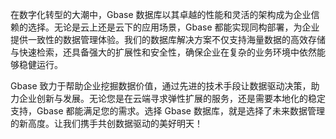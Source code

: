 在数字化转型的大潮中，Gbase 数据库以其卓越的性能和灵活的架构成为企业信赖的选择。无论是云上还是云下的应用场景，Gbase 都能实现同构部署，为企业提供一致性的数据管理体验。我们的数据库解决方案不仅支持海量数据的高效存储与快速检索，还具备强大的扩展性和安全性，确保企业在复杂的业务环境中依然能够稳健运行。

Gbase 致力于帮助企业挖掘数据价值，通过先进的技术手段让数据驱动决策，助力企业创新与发展。无论您是在云端寻求弹性扩展的服务，还是需要本地化的稳定支持，Gbase 都能满足您的需求。选择 Gbase 数据库，就是选择了未来数据管理的新高度。让我们携手共创数据驱动的美好明天！